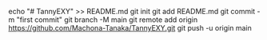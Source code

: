 echo "# TannyEXY" >> README.md
git init
git add README.md
git commit -m "first commit"
git branch -M main
git remote add origin https://github.com/Machona-Tanaka/TannyEXY.git
git push -u origin main
